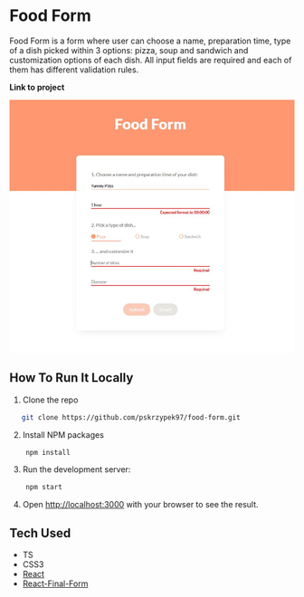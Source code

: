 # Food Form

Food Form is a form where user can choose a name, preparation time, type of a dish picked within 3 options: pizza, soup and sandwich and customization options of each dish. All input fields are required and each of them has different validation rules.

**Link to project**

![Food Form](./screenshots/screenshot.JPG)

## How To Run It Locally

1. Clone the repo

```sh
   git clone https://github.com/pskrzypek97/food-form.git
```

2. Install NPM packages

```sh
    npm install
```

3. Run the development server:

```sh
    npm start
```

4. Open [http://localhost:3000](http://localhost:3000) with your browser to see the result.

## Tech Used

- TS
- CSS3
- [React](https://pl.reactjs.org/)
- [React-Final-Form](https://final-form.org/react/)
